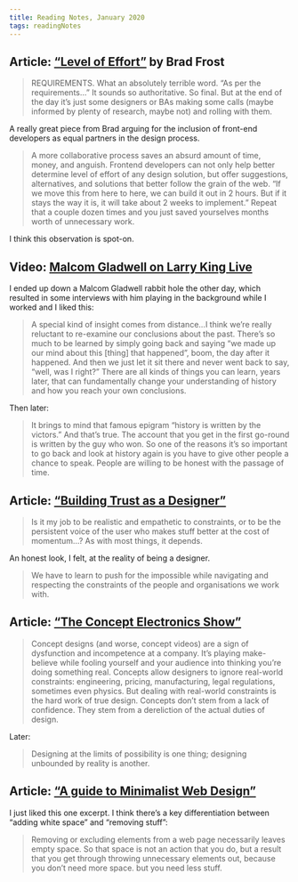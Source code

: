 ```yaml
---
title: Reading Notes, January 2020
tags: readingNotes
---
```


## Article: [“Level of Effort”](https://bradfrost.com/blog/post/level-of-effort/) by Brad Frost

> REQUIREMENTS. What an absolutely terrible word. “As per the requirements…” It sounds so authoritative. So final. But at the end of the day it’s just some designers or BAs making some calls (maybe informed by plenty of research, maybe not) and rolling with them.

A really great piece from Brad arguing for the inclusion of front-end developers as equal partners in the design process.

> A more collaborative process saves an absurd amount of time, money, and anguish. Frontend developers can not only help better determine level of effort of any design solution, but offer suggestions, alternatives, and solutions that better follow the grain of the web. “If we move this from here to here, we can build it out in 2 hours. But if it stays the way it is, it will take about 2 weeks to implement.” Repeat that a couple dozen times and you just saved yourselves months worth of unnecessary work.

I think this observation is spot-on.

## Video: [Malcom Gladwell on Larry King Live](https://www.youtube.com/watch?v=nH2UUePGIbw)

I ended up down a Malcom Gladwell rabbit hole the other day, which resulted in some interviews with him playing in the background while I worked and I liked this:

> A special kind of insight comes from distance...I think we’re really reluctant to re-examine our conclusions about the past. There’s so much to be learned by simply going back and saying “we made up our mind about this [thing] that happened”, boom, the day after it happened. And then we just let it sit there and never went back to say, “well, was I right?” There are all kinds of things you can learn, years later, that can fundamentally change your understanding of history and how you reach your own conclusions.

Then later:

> It brings to mind that famous epigram “history is written by the victors.” And that’s true. The account that you get in the first go-round is written by the guy who won. So one of the reasons it’s so important to go back and look at history again is you have to give other people a chance to speak. People are willing to be honest with the passage of time.

## Article: [“Building Trust as a Designer”](https://adamsilver.io/articles/building-trust-as-a-designer/)

> Is it my job to be realistic and empathetic to constraints, or to be the persistent voice of the user who makes stuff better at the cost of momentum...? As with most things, it depends.

An honest look, I felt, at the reality of being a designer. 

> We have to learn to push for the impossible while navigating and respecting the constraints of the people and organisations we work with.

## Article: [“The Concept Electronics Show”](https://daringfireball.net/2020/01/concept_electronics_show)

> Concept designs (and worse, concept videos) are a sign of dysfunction and incompetence at a company. It’s playing make-believe while fooling yourself and your audience into thinking you’re doing something real. Concepts allow designers to ignore real-world constraints: engineering, pricing, manufacturing, legal regulations, sometimes even physics. But dealing with real-world constraints is the hard work of true design. Concepts don’t stem from a lack of confidence. They stem from a dereliction of the actual duties of design.

Later:

> Designing at the limits of possibility is one thing; designing unbounded by reality is another.

## Article: [“A guide to Minimalist Web Design”](https://ismailelazizi.com/blog/a-guide-to-minimalist-web-design)

I just liked this one excerpt. I think there’s a key differentiation between “adding white space” and “removing stuff”:

> Removing or excluding elements from a web page necessarily leaves empty space. So that space is not an action that you do, but a result that you get through throwing unnecessary elements out, because you don’t need more space. but you need less stuff.

